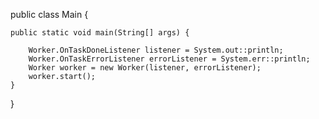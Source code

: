 public class Main {

    public static void main(String[] args) {

        Worker.OnTaskDoneListener listener = System.out::println;
        Worker.OnTaskErrorListener errorListener = System.err::println;
        Worker worker = new Worker(listener, errorListener);
        worker.start();
    }
}